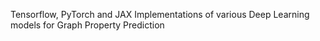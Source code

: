 Tensorflow, PyTorch and JAX Implementations of various Deep Learning models for Graph Property Prediction
